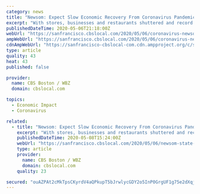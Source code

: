 ```yaml
---
category: news
title: "Newsom: Expect Slow Economic Recovery From Coronavirus Pandemic’s Devastating Financial Impact"
excerpt: "With stores, businesses and restaurants shuttered and record filings for unemployment, Gov. Gavin Newsom on Wednesday swatted down any hopes that California would quickly rebound from the economic cloud cast over the state by the coronavirus outbreak."
publishedDateTime: 2020-05-06T21:18:00Z
webUrl: "https://sanfrancisco.cbslocal.com/2020/05/06/coronavirus-newsom-state-in-for-a-slow-economic-recovery-from-pandemics-devastating-financial-impact/"
ampWebUrl: "https://sanfrancisco.cbslocal.com/2020/05/06/coronavirus-newsom-state-in-for-a-slow-economic-recovery-from-pandemics-devastating-financial-impact/amp/"
cdnAmpWebUrl: "https://sanfrancisco-cbslocal-com.cdn.ampproject.org/c/s/sanfrancisco.cbslocal.com/2020/05/06/coronavirus-newsom-state-in-for-a-slow-economic-recovery-from-pandemics-devastating-financial-impact/amp/"
type: article
quality: 43
heat: 43
published: false

provider:
  name: CBS Boston / WBZ
  domain: cbslocal.com

topics:
  - Economic Impact
  - Coronavirus

related:
  - title: "Newsom: Expect Slow Economic Recovery From Coronavirus Pandemic’s Devastating Financial Impact"
    excerpt: "With stores, businesses and restaurants shuttered and record filings for u, Gov. Gavin Newsom swatted down any hopes that California would quickly rebound from the economic cloud cast over the state by the coronavirus outbreak."
    publishedDateTime: 2020-05-08T15:24:00Z
    webUrl: "https://sanfrancisco.cbslocal.com/2020/05/06/newsom-state-in-for-a-slow-economic-recovery-from-pandemics-devastating-financial-impact/"
    type: article
    provider:
      name: CBS Boston / WBZ
      domain: cbslocal.com
    quality: 23

secured: "ouAZPAt2cMkTpsCKyrdV4aQPkupT5bJrwlycGDY2o5InP0GrgUF1g75e2dXqj73Cu+nPTal44MC4qsXmsTTK76Ni5FQ/b5j6t2zYzxaIhs3mtpPPBCm43F8siAQD+/4JebMHdUfEcVFhKWC2NIoLYsFKCOPFw75ljWtCFDDieRX0aZV//3hFfTYtOgzN8PTE2wJys1luaxrAzkjdW9OQcEMGe31EazxwlnWE/Ckc/7RLZ5YOOJ+fDv6TNyAbmAqyKl4XS4FJetgsb8uL6/heN/1a94H30osrrp5MuDVYzyVJIO5rqKZimQp/ULnffIHUA+bUhf0yVlmWc3WwwgvpVM237XmgmBiDaMg7TLfEzz1MTPIStSyJkeG7fyY3u9Vq1efNOA7YoFOKPtaGN1S2Et+BFZX5CH5/WzV5Rhzfere4RMQI5YjFuvALg+N+vfFoX0dtV+bUn1VyJOMBl5UJqp0T2ajUk/ICsZ52go4KUJY=;MOokHVUe6NiYJCJKFZQUcQ=="
---
```


